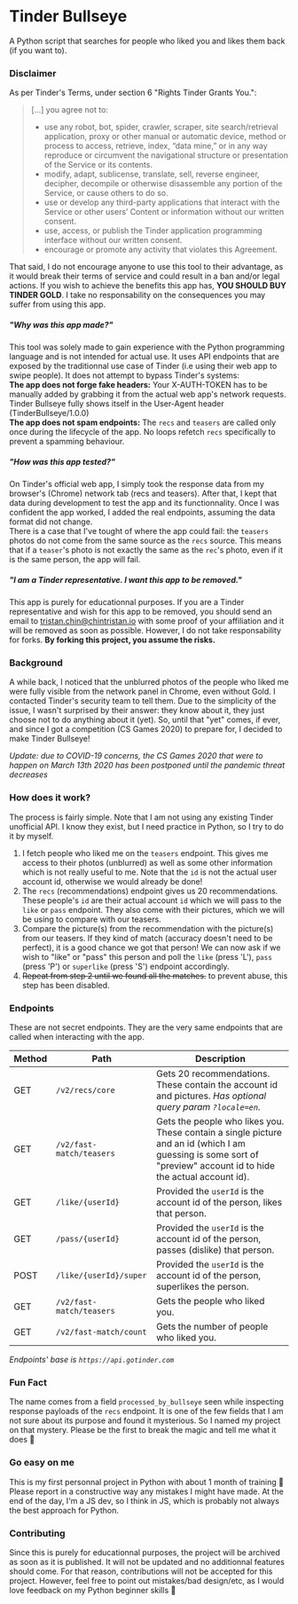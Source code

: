 # Tinder Bullseye

A Python script that searches for people who liked you and likes them back (if you want to).

### Disclaimer

As per Tinder's Terms, under section 6 "Rights Tinder Grants You.":

> [...] you agree not to:
>
> - use any robot, bot, spider, crawler, scraper, site search/retrieval application, proxy or other manual or automatic device, method or process to access, retrieve, index, “data mine,” or in any way reproduce or circumvent the navigational structure or presentation of the Service or its contents.
> - modify, adapt, sublicense, translate, sell, reverse engineer, decipher, decompile or otherwise disassemble any portion of the Service, or cause others to do so.
> - use or develop any third-party applications that interact with the Service or other users’ Content or information without our written consent.
> - use, access, or publish the Tinder application programming interface without our written consent.
> - encourage or promote any activity that violates this Agreement.

That said, I do not encourage anyone to use this tool to their advantage, as it would break their terms of service and could result in a ban and/or legal actions. If you wish to achieve the benefits this app has, **YOU SHOULD BUY TINDER GOLD**. I take no responsability on the consequences you may suffer from using this app.

##### "Why was this app made?"

This tool was solely made to gain experience with the Python programming language and is not intended for actual use. It uses API endpoints that are exposed by the traditionnal use case of Tinder (i.e using their web app to swipe people). It does not attempt to bypass Tinder's systems: \
**The app does not forge fake headers:** Your X-AUTH-TOKEN has to be manually added by grabbing it from the actual web app's network requests. Tinder Bullseye fully shows itself in the User-Agent header (TinderBullseye/1.0.0) \
**The app does not spam endpoints:** The `recs` and `teasers` are called only once during the lifecycle of the app. No loops refetch `recs` specifically to prevent a spamming behaviour. 

##### "How was this app tested?"

On Tinder's official web app, I simply took the response data from my browser's (Chrome) network tab (recs and teasers). After that, I kept that data during development to test the app and its functionnality. Once I was confident the app worked, I added the real endpoints, assuming the data format did not change. \
There is a case that I've tought of where the app could fail: the `teasers` photos do not come from the same source as the `recs` source. This means that if a `teaser`'s photo is not exactly the same as the `rec`'s photo, even if it is the same person, the app will fail.

##### "I am a Tinder representative. I want this app to be removed."

This app is purely for educationnal purposes. If you are a Tinder representative and wish for this app to be removed, you should send an email to tristan.chin@chintristan.io with some proof of your affiliation and it will be removed as soon as possible. However, I do not take responsability for forks. **By forking this project, you assume the risks.**

### Background

A while back, I noticed that the unblurred photos of the people who liked me were fully visible from the network panel in Chrome, even without Gold. I contacted Tinder's security team to tell them. Due to the simplicity of the issue, I wasn't surprised by their answer: they know about it, they just choose not to do anything about it (yet). So, until that "yet" comes, if ever, and since I got a competition (CS Games 2020) to prepare for, I decided to make Tinder Bullseye!

*Update: due to COVID-19 concerns, the CS Games 2020 that were to happen on March 13th 2020 has been postponed until the pandemic threat decreases*

### How does it work?

The process is fairly simple. Note that I am not using any existing Tinder unofficial API. I know they exist, but I need practice in Python, so I try to do it by myself.

1.  I fetch people who liked me on the `teasers` endpoint. This gives me access to their photos (unblurred) as well as some other information which is not really useful to me. Note that the `id` is not the actual user account id, otherwise we would already be done!
2.  The `recs` (recommendations) endpoint gives us 20 recommendations. These people's `id` are their actual account `id` which we will pass to the `like` or `pass` endpoint. They also come with their pictures, which we will be using to compare with our teasers.
3.  Compare the picture(s) from the recommendation with the picture(s) from our teasers. If they kind of match (accuracy doesn't need to be perfect), it is a good chance we got that person! We can now ask if we wish to "like" or "pass" this person and poll the `like` (press 'L'), `pass` (press 'P') or `superlike` (press 'S') endpoint accordingly.
4.  ~~Repeat from step 2 until we found all the matches.~~ to prevent abuse, this step has been disabled.

### Endpoints

These are not secret endpoints. They are the very same endpoints that are called when interacting with the app.

| Method | Path                     | Description                                                                                                                                                       |
| ------ | ------------------------ | ----------------------------------------------------------------------------------------------------------------------------------------------------------------- |
| GET    | `/v2/recs/core`          | Gets 20 recommendations. These contain the account id and pictures. _Has optional query param `?locale=en`._                                                      |
| GET    | `/v2/fast-match/teasers` | Gets the people who likes you. These contain a single picture and an id (which I am guessing is some sort of "preview" account id to hide the actual account id). |
| GET    | `/like/{userId}`         | Provided the `userId` is the account id of the person, likes that person.                                                                                             |
| GET    | `/pass/{userId}`         | Provided the `userId` is the account id of the person, passes (dislike) that person.                                                                                  |
| POST   | `/like/{userId}/super`   | Provided the `userId` is the account id of the person, superlikes the person.                                                                                         |
| GET    | `/v2/fast-match/teasers` | Gets the people who liked you.                                                                                                                                    |
| GET    | `/v2/fast-match/count`   | Gets the number of people who liked you.                                                                                                                          |

_Endpoints' base is `https://api.gotinder.com`_

### Fun Fact

The name comes from a field `processed_by_bullseye` seen while inspecting response payloads of the `recs` endpoint. It is one of the few fields that I am not sure about its purpose and found it mysterious. So I named my project on that mystery. Please be the first to break the magic and tell me what it does 🙂

### Go easy on me

This is my first personnal project in Python with about 1 month of training 🙂 Please report in a constructive way any mistakes I might have made. At the end of the day, I'm a JS dev, so I think in JS, which is probably not always the best approach for Python.

### Contributing

Since this is purely for educationnal purposes, the project will be archived as soon as it is published. It will not be updated and no additionnal features should come. For that reason, contributions will not be accepted for this project. However, feel free to point out mistakes/bad design/etc, as I would love feedback on my Python beginner skills 🙂 
